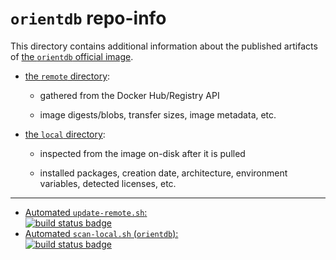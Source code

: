 # `orientdb` repo-info

This directory contains additional information about the published artifacts of [the `orientdb` official image](https://hub.docker.com/_/orientdb/).

-	[the `remote` directory](remote/):

	-	gathered from the Docker Hub/Registry API

	-	image digests/blobs, transfer sizes, image metadata, etc.

-	[the `local` directory](local/):

	-	inspected from the image on-disk after it is pulled

	-	installed packages, creation date, architecture, environment variables, detected licenses, etc.

---

-	[Automated `update-remote.sh`:  
	![build status badge](https://doi-janky.infosiftr.net/job/repo-info/job/remote/badge/icon)](https://doi-janky.infosiftr.net/job/repo-info/job/remote/)
-	[Automated `scan-local.sh` (`orientdb`):  
	![build status badge](https://doi-janky.infosiftr.net/job/repo-info/job/local/job/orientdb/badge/icon)](https://doi-janky.infosiftr.net/job/repo-info/job/local/job/orientdb)
